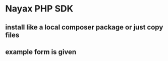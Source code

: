 # Nayax PHP SDK

## install like a local composer package or just copy files

## example form is given 
